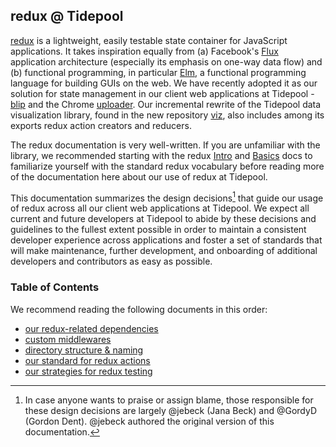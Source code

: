 ## redux @ Tidepool

[redux](https://github.com/reactjs/redux 'GitHub: redux') is a lightweight, easily testable state container for JavaScript applications. It takes inspiration equally from (a) Facebook's [Flux](http://facebook.github.io/flux/ 'Facebook: Flux') application architecture (especially its emphasis on one-way data flow) and (b) functional programming, in particular [Elm](http://elm-lang.org/ 'Elm'), a functional programming language for building GUIs on the web. We have recently adopted it as our solution for state management in our client web applications at Tidepool - [blip](https://github.com/tidepool-org/blip 'GitHub: blip') and the Chrome [uploader](https://github.com/tidepool-org/chrome-uploader 'GitHub: chrome-uploader'). Our incremental rewrite of the Tidepool data visualization library, found in the new repository [viz](https://github.com/tidepool-org/viz 'GitHub: viz'), also includes among its exports redux action creators and reducers.

The redux documentation is very well-written. If you are unfamiliar with the library, we recommended starting with the redux [Intro](http://redux.js.org/docs/introduction/index.html 'redux docs: Intro') and [Basics](http://redux.js.org/docs/basics/index.html 'redux docs: Basics') docs to familiarize yourself with the standard redux vocabulary before reading more of the documentation here about our use of redux at Tidepool.

This documentation summarizes the design decisions[^a] that guide our usage of redux across all our client web applications at Tidepool. We expect all current and future developers at Tidepool to abide by these decisions and guidelines to the fullest extent possible in order to maintain a consistent developer experience across applications and foster a set of standards that will make maintenance, further development, and onboarding of additional developers and contributors as easy as possible.

### Table of Contents

We recommend reading the following documents in this order:

- [our redux-related dependencies](./dependencies.md)
- [custom middlewares](./custom-middlewares.md)
- [directory structure & naming](./directory-structure.md)
- [our standard for redux actions](./actions.md)
- [our strategies for redux testing](./testing.md)

[^a]: In case anyone wants to praise or assign blame, those responsible for these design decisions are largely @jebeck (Jana Beck) and @GordyD (Gordon Dent). @jebeck authored the original version of this documentation.
